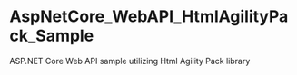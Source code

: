 # AspNetCore_WebAPI_HtmlAgilityPack_Sample
ASP.NET Core Web API sample utilizing Html Agility Pack library
